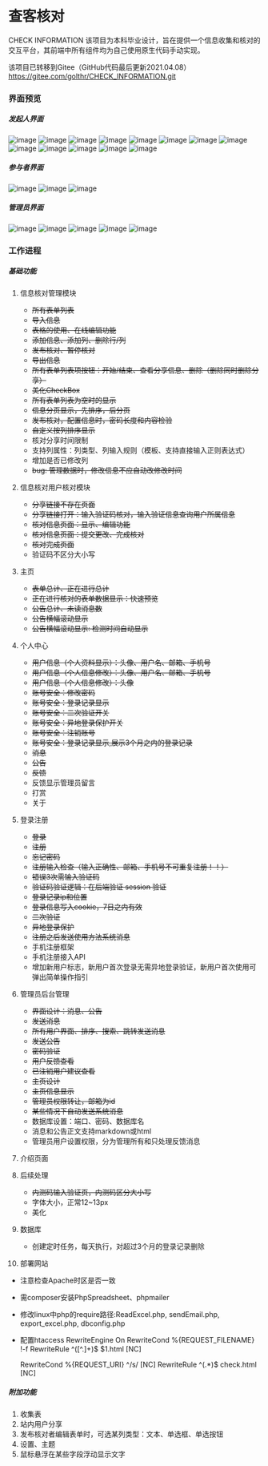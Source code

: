 # 查客核对
CHECK INFORMATION
该项目为本科毕业设计，旨在提供一个信息收集和核对的交互平台，其前端中所有组件均为自己使用原生代码手动实现。

该项目已转移到Gitee（GitHub代码最后更新2021.04.08）
https://gitee.com/golthr/CHECK_INFORMATION.git

### 界面预览
##### 发起人界面
![image](https://github.com/GolThr/CHECK_INFORMATION/blob/main/assets/image1.png)
![image](https://github.com/GolThr/CHECK_INFORMATION/blob/main/assets/image2.png)
![image](https://github.com/GolThr/CHECK_INFORMATION/blob/main/assets/image3.png)
![image](https://github.com/GolThr/CHECK_INFORMATION/blob/main/assets/image4.png)
![image](https://github.com/GolThr/CHECK_INFORMATION/blob/main/assets/image5.png)
![image](https://github.com/GolThr/CHECK_INFORMATION/blob/main/assets/image6.png)
![image](https://github.com/GolThr/CHECK_INFORMATION/blob/main/assets/image7.png)
![image](https://github.com/GolThr/CHECK_INFORMATION/blob/main/assets/image8.png)
![image](https://github.com/GolThr/CHECK_INFORMATION/blob/main/assets/image9.png)
![image](https://github.com/GolThr/CHECK_INFORMATION/blob/main/assets/image10.png)
![image](https://github.com/GolThr/CHECK_INFORMATION/blob/main/assets/image11.png)
![image](https://github.com/GolThr/CHECK_INFORMATION/blob/main/assets/image12.png)
![image](https://github.com/GolThr/CHECK_INFORMATION/blob/main/assets/image13.png)
##### 参与者界面
![image](https://github.com/GolThr/CHECK_INFORMATION/blob/main/assets/image14.png)
![image](https://github.com/GolThr/CHECK_INFORMATION/blob/main/assets/image15.png)
![image](https://github.com/GolThr/CHECK_INFORMATION/blob/main/assets/image16.png)
##### 管理员界面
![image](https://github.com/GolThr/CHECK_INFORMATION/blob/main/assets/image17.png)
![image](https://github.com/GolThr/CHECK_INFORMATION/blob/main/assets/image18.png)
![image](https://github.com/GolThr/CHECK_INFORMATION/blob/main/assets/image19.png)
![image](https://github.com/GolThr/CHECK_INFORMATION/blob/main/assets/image20.png)
![image](https://github.com/GolThr/CHECK_INFORMATION/blob/main/assets/image21.png)

### 工作进程
##### 基础功能
1. 信息核对管理模块
   * ~~所有表单列表~~
   * ~~导入信息~~
   * ~~表格的使用、在线编辑功能~~
   * ~~添加信息、添加列、删除行/列~~
   * ~~发布核对、暂停核对~~
   * ~~导出信息~~
   * ~~所有表单列表项按钮：开始/结束、查看分享信息、删除（删除同时删除分享）~~
   * ~~美化CheckBox~~
   * ~~所有表单列表为空时的显示~~
   * ~~信息分页显示，先排序，后分页~~
   * ~~发布核对，配置信息时，密码长度和内容检验~~
   * ~~自定义按列排序显示~~
   * 核对分享时间限制
   * 支持列属性：列类型、列输入规则（模板、支持直接输入正则表达式）
   * 增加是否已修改列
   * ~~bug: 管理数据时，修改信息不应自动改修改时间~~

2. 信息核对用户核对模块
   * ~~分享链接不存在页面~~
   * ~~分享链接打开：输入验证码核对，输入验证信息查询用户所属信息~~
   * ~~核对信息页面：显示、编辑功能~~
   * ~~核对信息页面：提交更改、完成核对~~
   * ~~核对完成页面~~
   * 验证码不区分大小写

3. 主页
   * ~~表单总计、正在进行总计~~
   * ~~正在进行核对的表单数据显示：快速预览~~
   * ~~公告总计、未读消息数~~
   * ~~公告横幅滚动显示~~
   * ~~公告横幅滚动显示: 检测时间自动显示~~

4. 个人中心
   * ~~用户信息（个人资料显示）：头像、用户名、邮箱、手机号~~
   * ~~用户信息（个人信息修改）：头像、用户名、邮箱、手机号~~
   * ~~用户信息（个人信息修改）：头像~~
   * ~~账号安全：修改密码~~
   * ~~账号安全：登录记录显示~~
   * ~~账号安全：二次验证开关~~
   * ~~账号安全：异地登录保护开关~~
   * ~~账号安全：注销账号~~
   * ~~账号安全：登录记录显示,展示3个月之内的登录记录~~
   * ~~消息~~
   * ~~公告~~
   * ~~反馈~~
   * 反馈显示管理员留言
   * 打赏
   * 关于
    
5. 登录注册
   * ~~登录~~
   * ~~注册~~
   * ~~忘记密码~~
   * ~~注册输入检查（输入正确性、邮箱、手机号不可重复注册！！）~~
   * ~~错误3次需输入验证码~~
   * ~~验证码验证逻辑：在后端验证 session 验证~~
   * ~~登录记录ip和位置~~
   * ~~登录信息写入cookie，7日之内有效~~
   * ~~二次验证~~
   * ~~异地登录保护~~
   * ~~注册之后发送使用方法系统消息~~
   * 手机注册框架
   * 手机注册接入API
   * 增加新用户标志，新用户首次登录无需异地登录验证，新用户首次使用可弹出简单操作指引

6. 管理员后台管理
   * ~~界面设计：消息、公告~~
   *  ~~发送消息~~
   * ~~所有用户界面、排序、搜索、跳转发送消息~~
   * ~~发送公告~~
   * ~~密码验证~~
   * ~~用户反馈查看~~
   * ~~已注销用户建议查看~~
   * ~~主页设计~~
   * ~~主页信息显示~~
   * ~~管理员权限转让，邮箱为id~~
   * ~~某些情况下自动发送系统消息~~
   * 数据库设置：端口、密码、数据库名
   * 消息和公告正文支持markdown或html
   * 管理员用户设置权限，分为管理所有和只处理反馈消息
   
7. 介绍页面

8. 后续处理
   * ~~内测码输入验证页，内测码区分大小写~~
   * 字体大小，正常12~13px
   * 美化

9. 数据库
   * 创建定时任务，每天执行，对超过3个月的登录记录删除
   
10. 部署网站
   * 注意检查Apache时区是否一致
   * 需composer安装PhpSpreadsheet、phpmailer
   * 修改linux中php的require路径:ReadExcel.php, sendEmail.php, export_excel.php, dbconfig.php
   * 配置htaccess
     RewriteEngine On
     RewriteCond %{REQUEST_FILENAME} !-f
     RewriteRule ^([^\.]+)$ $1.html [NC]

      RewriteCond %{REQUEST_URI} ^/s/ [NC]
      RewriteRule ^(.*)$ check.html [NC]

##### 附加功能
1. 收集表
2. 站内用户分享
3. 发布核对者编辑表单时，可选某列类型：文本、单选框、单选按钮
4. 设置、主题
5. 鼠标悬浮在某些字段浮动显示文字
